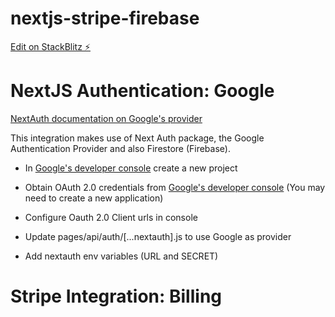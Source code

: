 # nextjs-stripe-firebase

[Edit on StackBlitz ⚡️](https://stackblitz.com/edit/nextjs-stripe)

# NextJS Authentication: Google

[NextAuth documentation on Google's provider](https://next-auth.js.org/providers/google)

This integration makes use of Next Auth package, the Google Authentication Provider and also Firestore (Firebase).

- In [Google's developer console](https://console.developers.google.com/) create a new project

- Obtain OAuth 2.0 credentials from [Google's developer console](https://console.developers.google.com/) (You may need to create a new application)

- Configure Oauth 2.0 Client urls in console

- Update pages/api/auth/[...nextauth].js to use Google as provider

- Add nextauth env variables (URL and SECRET)

# Stripe Integration: Billing


